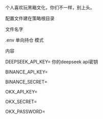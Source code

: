 个人喜欢玩黑箱文化，你们不一样，别上头。

配置文件建在策略根目录

文件名字


.env
单向持仓 模式

内容


DEEPSEEK_API_KEY= 你的deepseek  api密钥

BINANCE_API_KEY=

BINANCE_SECRET=

OKX_API_KEY=

OKX_SECRET=

OKX_PASSWORD=
